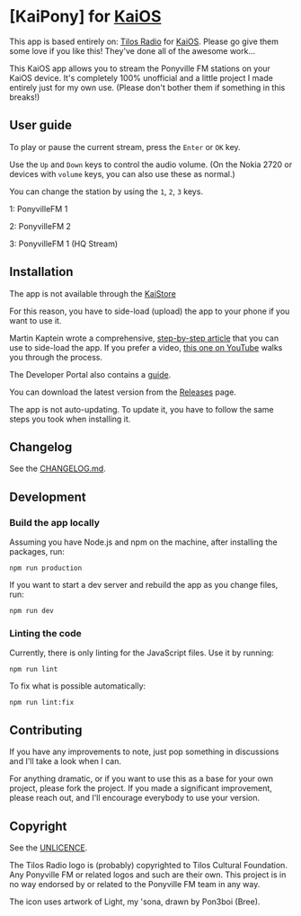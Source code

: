 # [KaiPony] for [KaiOS](https://www.kaiostech.com/)

This app is based entirely on:
[Tilos Radio](https://tilos.hu/page/english) for [KaiOS](https://www.kaiostech.com/).
Please go give them some love if you like this! They've done all of the awesome work...

This KaiOS app allows you to stream the Ponyville FM stations on your KaiOS device. It's completely 100% unofficial and a little project I made entirely just for my own use.
(Please don't bother them if something in this breaks!)

## User guide

To play or pause the current stream, press the `Enter` or `OK` key.

Use the `Up` and `Down` keys to control the audio volume. (On the Nokia 2720 or devices with `volume` keys, you can also use these as normal.)

You can change the station by using the `1`, `2`, `3` keys.

1: PonyvilleFM 1

2: PonyvilleFM 2

3: PonyvilleFM 1 (HQ Stream)

## Installation

The app is not available through the [KaiStore](https://www.kaiostech.com/store/)

For this reason, you have to side-load (upload) the app to your phone if you want to use it.

Martin Kaptein wrote a comprehensive, [step-by-step article](https://www.martinkaptein.com/blog/sideloading-and-deploying-apps-to-kai-os/) that you can use to side-load the app.
If you prefer a video, [this one on YouTube](https://www.youtube.com/watch?v=hQ2EJnNuFz0) walks you through the process.

The Developer Portal also contains a [guide](https://developer.kaiostech.com/getting-started/env-setup/os-env-setup).

You can download the latest version from the [Releases](https://github.com/GloomyJD/KaiPony/releases) page.

The app is not auto-updating. To update it, you have to follow the same steps you took when installing it.

## Changelog

See the [CHANGELOG.md](CHANGELOG.md).

## Development

### Build the app locally

Assuming you have Node.js and npm on the machine, after installing the packages, run:

```shell script
npm run production
```

If you want to start a dev server and rebuild the app as you change files, run: 

```shell script
npm run dev
```

### Linting the code

Currently, there is only linting for the JavaScript files. Use it by running:

```shell script
npm run lint
```

To fix what is possible automatically:

```shell script
npm run lint:fix
```

## Contributing

If you have any improvements to note, just pop something in discussions and I'll take a look when I can.

For anything dramatic, or if you want to use this as a base for your own project, please fork the project.
If you made a significant improvement, please reach out, and I'll encourage everybody to use your version.

## Copyright

See the [UNLICENCE](UNLICENSE).

The Tilos Radio logo is (probably) copyrighted to Tilos Cultural Foundation.
Any Ponyville FM or related logos and such are their own. This project is in no way endorsed by or related to the Ponyville FM team in any way.

The icon uses artwork of Light, my 'sona, drawn by Pon3boi (Bree).
